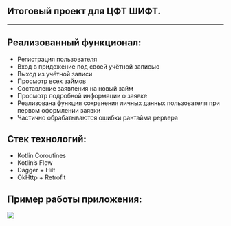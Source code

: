 ## Итоговый проект для ЦФТ ШИФТ.
***
## **Реализованный функционал:**
- Регистрация пользователя
- Вход в придожение под своей учётной записью
- Выход из учётной записи
- Просмотр всех займов
- Составление заявления на новый займ
- Просмотр подробной информации о заявке
- Реализована функция сохранения личных данных пользователя при первом оформлении заявки
- Частично обрабатываются ошибки рантайма рервера

## **Стек технологий:**
- Kotlin Coroutines
- Kotlin’s Flow
- Dagger + Hilt
- OkHttp + Retrofit

## Пример работы приложения:
![](gif_for_readme.gif)

